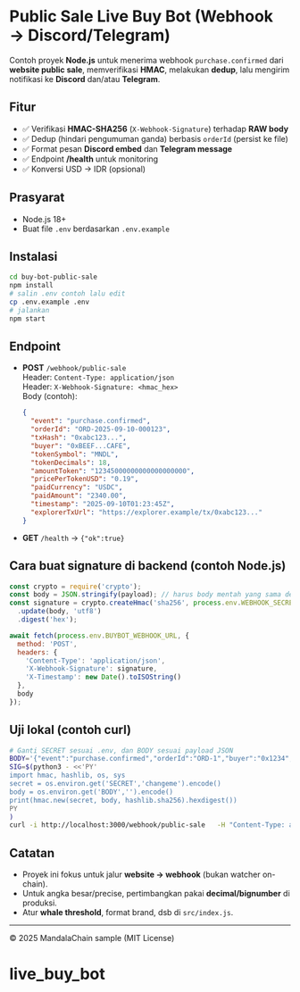 # Public Sale Live Buy Bot (Webhook → Discord/Telegram)

Contoh proyek **Node.js** untuk menerima webhook `purchase.confirmed` dari **website public sale**, memverifikasi **HMAC**, melakukan **dedup**, lalu mengirim notifikasi ke **Discord** dan/atau **Telegram**.

## Fitur
- ✅ Verifikasi **HMAC-SHA256** (`X-Webhook-Signature`) terhadap **RAW body**
- ✅ Dedup (hindari pengumuman ganda) berbasis `orderId` (persist ke file)
- ✅ Format pesan **Discord embed** dan **Telegram message**
- ✅ Endpoint **/health** untuk monitoring
- ✅ Konversi USD → IDR (opsional)

## Prasyarat
- Node.js 18+
- Buat file `.env` berdasarkan `.env.example`

## Instalasi
```bash
cd buy-bot-public-sale
npm install
# salin .env contoh lalu edit
cp .env.example .env
# jalankan
npm start
```

## Endpoint
- **POST** `/webhook/public-sale`  
  Header: `Content-Type: application/json`  
  Header: `X-Webhook-Signature: <hmac_hex>`  
  Body (contoh):
  ```json
  {
    "event": "purchase.confirmed",
    "orderId": "ORD-2025-09-10-000123",
    "txHash": "0xabc123...",
    "buyer": "0xBEEF...CAFE",
    "tokenSymbol": "MNDL",
    "tokenDecimals": 18,
    "amountToken": "12345000000000000000000",
    "pricePerTokenUSD": "0.19",
    "paidCurrency": "USDC",
    "paidAmount": "2340.00",
    "timestamp": "2025-09-10T01:23:45Z",
    "explorerTxUrl": "https://explorer.example/tx/0xabc123..."
  }
  ```

- **GET** `/health` → `{"ok":true}`

## Cara buat signature di backend (contoh Node.js)
```js
const crypto = require('crypto');
const body = JSON.stringify(payload); // harus body mentah yang sama dengan yang dikirim
const signature = crypto.createHmac('sha256', process.env.WEBHOOK_SECRET)
  .update(body, 'utf8')
  .digest('hex');

await fetch(process.env.BUYBOT_WEBHOOK_URL, {
  method: 'POST',
  headers: {
    'Content-Type': 'application/json',
    'X-Webhook-Signature': signature,
    'X-Timestamp': new Date().toISOString()
  },
  body
});
```

## Uji lokal (contoh curl)
```bash
# Ganti SECRET sesuai .env, dan BODY sesuai payload JSON
BODY='{"event":"purchase.confirmed","orderId":"ORD-1","buyer":"0x1234","tokenSymbol":"MNDL","tokenDecimals":18,"amountToken":"1000000000000000000","pricePerTokenUSD":"0.2","timestamp":"2025-09-10T01:02:03Z","explorerTxUrl":"https://explorer/tx/0xabc"}'
SIG=$(python3 - <<'PY'
import hmac, hashlib, os, sys
secret = os.environ.get('SECRET','changeme').encode()
body = os.environ.get('BODY','').encode()
print(hmac.new(secret, body, hashlib.sha256).hexdigest())
PY
)
curl -i http://localhost:3000/webhook/public-sale   -H "Content-Type: application/json"   -H "X-Webhook-Signature: $SIG"   --data "$BODY"
```

## Catatan
- Proyek ini fokus untuk jalur **website → webhook** (bukan watcher on-chain).
- Untuk angka besar/precise, pertimbangkan pakai **decimal/bignumber** di produksi.
- Atur **whale threshold**, format brand, dsb di `src/index.js`.

---

© 2025 MandalaChain sample (MIT License)
# live_buy_bot
